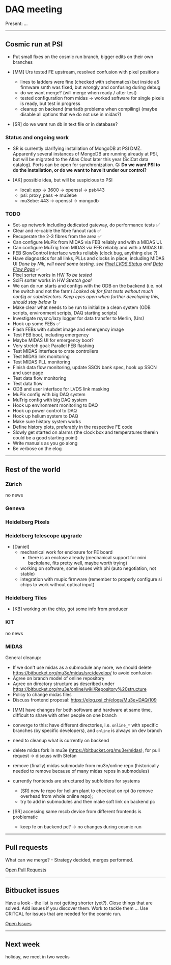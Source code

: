 # DAQ meeting

Present: *...*

___
## Cosmic run at PSI

* Put small fixes on the cosmic run branch, bigger edits on their own branches

* [MM]
    Urs tested FE upstream,
    resolved confusion with pixel positions
    - lines to ladders were fine (checked with schematics)
      but inside a5 firmware smth was fixed, but wrongly and confusing during debug
    - do we want merge? (will merge when ready / after test)
    - tested configuration from midas -> worked
      software for single pixels is ready, but test in progress
    - cleanup on backend (mariadb problems when compiling)
      (maybe disable all options that we do not use in midas?)

* [SR] do we want run db in text file or in database?

### Status and ongoing work

* SR is currently clarifying installation of MongoDB at PSI DMZ.
  Apparently several instances of MongoDB are running already at PSI,
  but will be migrated to the Atlas Clout later this year (SciCat data catalog).
  Ports can be open for synchronization.
  Q: **Do we want PSI to do the installation, or do we want to have it under our control?**

* [AK] possible idea, but will be suspicious to PSI
    - local: app -> 3600 -> openssl -> psi:443
    - psi: proxy_pass -> mu3ebe
    - mu3ebe: 443 -> openssl -> mongodb

### TODO

* Set-up network including dedicated gateway, do performance tests :white_check_mark:
* Clear and re-cable the fibre fanout rack :white_check_mark:
* Recuperate the 2-3 fibres from the area :white_check_mark:
* Can configure MuPix from MIDAS via FEB reliably and with a MIDAS UI.
* Can configure MuTrig from MIDAS via FEB reliably and with a MIDAS UI.
* FEB SlowControl interface works reliably (clock bug, anything else ?)
* Have diagnostics for all links, PLLs and clocks in place, including MIDAS UI *Done by Nik, will need some testing, see [Pixel LVDS Status](https://bitbucket.org/mu3e/online/wiki/UI/Pixel%20LVDS%20UI.md) and [Data Flow Page](https://bitbucket.org/mu3e/online/wiki/UI/Data%20Flow%20UI.md)* :white_check_mark:
* Pixel sorter works in HW *To be tested*
* SciFi sorter works in HW *Stretch goal*
* We can do run starts and configs with the ODB on the backend (i.e. not the switch and not the farm) *Looked ok for first tests without much config or subdetectors.  Keep eyes open when further developing this, should stay below 1s*
* Make clear what needs to be run to initialize a clean system (ODB scripts, environment scripts, DAQ starting scripts)
* Investigate rsysnc/lazy logger for data transfer to Merlin, (Urs)
* Hook up some FEBs  :white_check_mark:
* Flash FEBs with subdet image and emergency image
* Test FEB boot, including emergency
* Maybe MIDAS UI for emergency boot?
* Very stretch goal: Parallel FEB flashing
* Test MIDAS interface to crate controllers
* Test MIDAS link monitoring
* Test MIDAS PLL monitoring
* Finish data flow monitoring, update SSCN bank spec, hook up SSCN and user page
* Test data flow monitoring
* Test data flow
* ODB and user interface for LVDS link masking
* MuPix config with big DAQ system
* MuTrig config with big DAQ system
* Hook up environment monitoring to DAQ
* Hook up power control to DAQ
* Hook up helium system to DAQ
* Make sure history system works
* Define history plots, preferably in the respective FE code
* Slowly get started on alarms (the clock box and temperatures therein could be a good starting point)
* Write manuals as you go along
* Be verbose on the elog

___
## Rest of the world

### Zürich ###

no news

### Geneva ###

### Heidelberg Pixels ###

### Heidelberg telescope upgrade ###

- [Daniel]
    - mechanical work for enclosure for FE board
        - there is an enclose already
          (mechanical support for mini backplane, fits pretty well,
          maybe worth trying)
    - working on software, some issues with phi (auto negotiation, not stable)
    - integration with mupix firmware
      (remember to properly configure si chips to work without optical input)

### Heidelberg Tiles ###

- [KB]
    working on the chip,
    got some info from producer

### KIT ###

no news

### MIDAS ###

General cleanup:

* If we don't use midas as a submodule any more,
  we should delete https://bitbucket.org/mu3e/midas/src/develop/ to avoid confusion
* Agree on branch model of online repository
* Agree on directory structure as described under https://bitbucket.org/mu3e/online/wiki/Repository%20structure
* Policy to change midas files
* Discuss frontend proposal: https://elog.psi.ch/elogs/Mu3e+DAQ/109

- [MM]
  have changes for both software and hardware at same time,
  difficult to share with other people on one branch

- converge to this: have different directories,
  i.e. `online_*` with specific branches (by specific developers),
  and `online` is always on dev branch

- need to cleanup what is currently on backend

- delete midas fork in mu3e (<https://bitbucket.org/mu3e/midas>),
  for pull request -> discuss with Stefan

- remove (finally) midas submodule from mu3e/online repo
  (historically needed to remove because of many midas repos in submodules)

- currently frontends are structured by subfolders for systems
    - [SR] new fe repo for helium plant to checkout on rpi
      (to remove overhead from whole online repo);
    - try to add in submodules and then make soft link on backend pc

- [SR] accessing same mscb device from different frontends is problematic
  - keep fe on backend pc? -> no changes during cosmic run

___
## Pull requests

What can we merge? - Strategy decided, merges performed.

[Open Pull Requests](https://bitbucket.org/mu3e/online/pull-requests/?state=OPEN)

___
## Bitbucket issues

Have a look - the list is not getting shorter (yet?).
Close things that are solved.
Add issues if you discover them.
Work to tackle them ...
Use CRITCAL for issues that are needed for the cosmic run.

[Open Issues](https://bitbucket.org/mu3e/online/issues?status=new&status=open)

___
## Next week

holiday, we meet in two weeks
